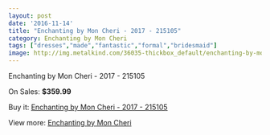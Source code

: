 ```yaml
---
layout: post
date: '2016-11-14'
title: "Enchanting by Mon Cheri - 2017 - 215105"
category: Enchanting by Mon Cheri
tags: ["dresses","made","fantastic","formal","bridesmaid"]
image: http://img.metalkind.com/36035-thickbox_default/enchanting-by-mon-cheri-2017-215105.jpg
---
```

Enchanting by Mon Cheri - 2017 - 215105

On Sales: **$359.99**
<a href="https://www.metalkind.com/en/enchanting-by-mon-cheri/11517-enchanting-by-mon-cheri-2017-215105.html"><amp-img layout="responsive" width="600" height="600" src="//img.metalkind.com/36035-thickbox_default/enchanting-by-mon-cheri-2017-215105.jpg" alt="Enchanting by Mon Cheri - 2017 - 215105 0" /></a>
<a href="https://www.metalkind.com/en/enchanting-by-mon-cheri/11517-enchanting-by-mon-cheri-2017-215105.html"><amp-img layout="responsive" width="600" height="600" src="//img.metalkind.com/36037-thickbox_default/enchanting-by-mon-cheri-2017-215105.jpg" alt="Enchanting by Mon Cheri - 2017 - 215105 1" /></a>

Buy it: [Enchanting by Mon Cheri - 2017 - 215105](https://www.metalkind.com/en/enchanting-by-mon-cheri/11517-enchanting-by-mon-cheri-2017-215105.html "Enchanting by Mon Cheri - 2017 - 215105")

View more: [Enchanting by Mon Cheri](https://www.metalkind.com/en/138-enchanting-by-mon-cheri "Enchanting by Mon Cheri")